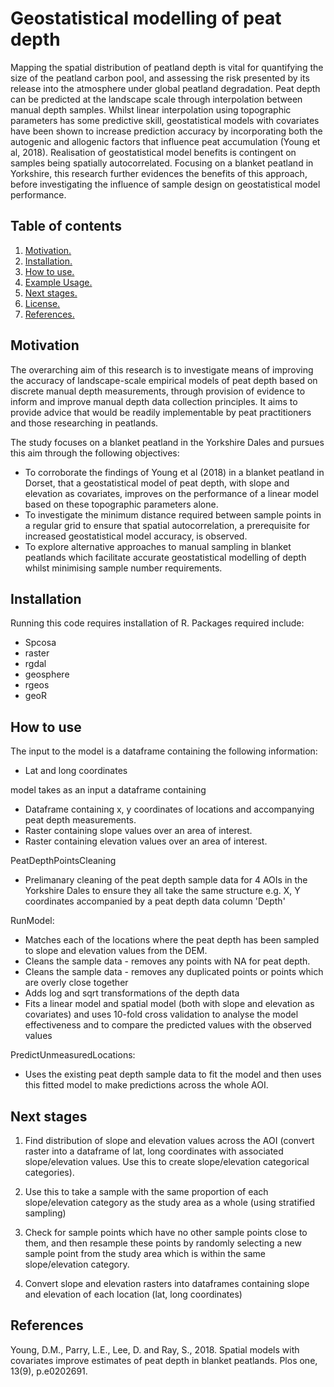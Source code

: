 # Geostatistical modelling of peat depth

Mapping the spatial distribution of peatland depth is vital for quantifying the size of the peatland carbon pool, and assessing the risk presented by its release into the atmosphere under global peatland degradation. Peat depth can be predicted at the landscape scale through interpolation between manual depth samples. Whilst linear interpolation using topographic parameters has some predictive skill, geostatistical models with covariates have been shown to increase prediction accuracy by incorporating both the autogenic and allogenic factors that influence peat accumulation (Young et al, 2018). Realisation of geostatistical model benefits is contingent on samples being spatially autocorrelated. Focusing on a blanket peatland in Yorkshire, this research further evidences the benefits of this approach, before investigating the influence of sample design on geostatistical model performance.

## Table of contents

1. [ Motivation. ](#motiv)
2. [ Installation. ](#install)
3. [ How to use. ](#use)
4. [ Example Usage. ](#ex)
5. [ Next stages. ](#nextup)
6. [ License. ](#lic)
7. [ References. ](#ref)

<a name="motiv"></a>
## Motivation
The overarching aim of this research is to investigate means of improving the accuracy of landscape-scale empirical models of peat depth based on discrete manual depth measurements, through provision of evidence to inform and improve manual depth data collection principles. It aims to provide advice that would be readily implementable by peat practitioners and those researching in peatlands.

The study focuses on a blanket peatland in the Yorkshire Dales and pursues this aim through the following objectives:
* To corroborate the findings of Young et al (2018) in a blanket peatland in Dorset, that a geostatistical model of peat depth, with slope and elevation as covariates, improves on the performance of a linear model based on these topographic parameters alone.
* To investigate the minimum distance required between sample points in a regular grid to ensure that spatial autocorrelation, a prerequisite for increased geostatistical
model accuracy, is observed.
* To explore alternative approaches to manual sampling in blanket peatlands which facilitate accurate geostatistical modelling of depth whilst minimising sample number
requirements.

<a name="install"></a>
## Installation
Running this code requires installation of R.
Packages required include:
* Spcosa
* raster
* rgdal
* geosphere
* rgeos
* geoR

<a name="use"></a>
## How to use

The input to the model is a dataframe containing the following information:
* Lat and long coordinates 

model takes as an input a dataframe containing 
* Dataframe containing x, y coordinates of locations and accompanying peat depth measurements.
* Raster containing slope values over an area of interest.
* Raster containing elevation values over an area of interest.

PeatDepthPointsCleaning
* Prelimanary cleaning of the peat depth sample data for 4 AOIs in the Yorkshire Dales to ensure they all take the same structure e.g. X, Y coordinates accompanied by a peat depth data column 'Depth'

RunModel:
* Matches each of the locations where the peat depth has been sampled to slope and elevation values from the DEM.
* Cleans the sample data - removes any points with NA for peat depth.
* Cleans the sample data - removes any duplicated points or points which are overly close together
* Adds log and sqrt transformations of the depth data
* Fits a linear model and spatial model (both with slope and elevation as covariates) and uses 10-fold cross validation
to analyse the model effectiveness and to compare the predicted values with the observed values

PredictUnmeasuredLocations:
* Uses the existing peat depth sample data to fit the model and then uses this fitted model to make predictions across the whole AOI.

<a name="nextup"></a>
## Next stages
1. Find distribution of slope and elevation values across the AOI (convert raster into a dataframe of lat, long coordinates with associated slope/elevation values. Use this to create slope/elevation categorical categories).
2. Use this to take a sample with the same proportion of each slope/elevation category as the study area as a whole (using stratified sampling)
3. Check for sample points which have no other sample points close to them, and then resample these points by randomly selecting a new sample point from the study area which is within the same slope/elevation category. 

1. Convert slope and elevation rasters into dataframes containing slope and elevation of each location (lat, long coordinates)

<a name="ref"></a>
## References
Young, D.M., Parry, L.E., Lee, D. and Ray, S., 2018. Spatial models with covariates improve estimates of peat depth in blanket peatlands. Plos one, 13(9), p.e0202691.

